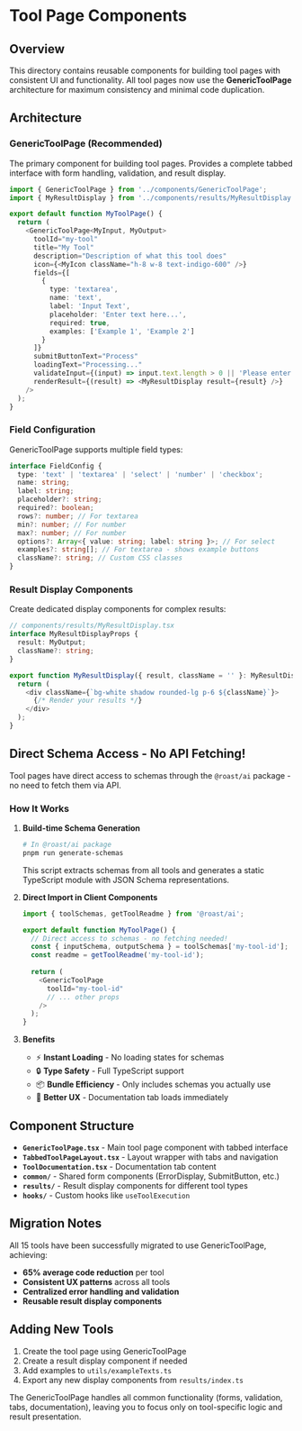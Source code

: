 # Tool Page Components

## Overview

This directory contains reusable components for building tool pages with consistent UI and functionality. All tool pages now use the **GenericToolPage** architecture for maximum consistency and minimal code duplication.

## Architecture

### GenericToolPage (Recommended)

The primary component for building tool pages. Provides a complete tabbed interface with form handling, validation, and result display.

```typescript
import { GenericToolPage } from '../components/GenericToolPage';
import { MyResultDisplay } from '../components/results/MyResultDisplay';

export default function MyToolPage() {
  return (
    <GenericToolPage<MyInput, MyOutput>
      toolId="my-tool"
      title="My Tool"
      description="Description of what this tool does"
      icon={<MyIcon className="h-8 w-8 text-indigo-600" />}
      fields={[
        {
          type: 'textarea',
          name: 'text',
          label: 'Input Text',
          placeholder: 'Enter text here...',
          required: true,
          examples: ['Example 1', 'Example 2']
        }
      ]}
      submitButtonText="Process"
      loadingText="Processing..."
      validateInput={(input) => input.text.length > 0 || 'Please enter some text'}
      renderResult={(result) => <MyResultDisplay result={result} />}
    />
  );
}
```

### Field Configuration

GenericToolPage supports multiple field types:

```typescript
interface FieldConfig {
  type: 'text' | 'textarea' | 'select' | 'number' | 'checkbox';
  name: string;
  label: string;
  placeholder?: string;
  required?: boolean;
  rows?: number; // For textarea
  min?: number; // For number
  max?: number; // For number
  options?: Array<{ value: string; label: string }>; // For select
  examples?: string[]; // For textarea - shows example buttons
  className?: string; // Custom CSS classes
}
```

### Result Display Components

Create dedicated display components for complex results:

```typescript
// components/results/MyResultDisplay.tsx
interface MyResultDisplayProps {
  result: MyOutput;
  className?: string;
}

export function MyResultDisplay({ result, className = '' }: MyResultDisplayProps) {
  return (
    <div className={`bg-white shadow rounded-lg p-6 ${className}`}>
      {/* Render your results */}
    </div>
  );
}
```

## Direct Schema Access - No API Fetching!

Tool pages have direct access to schemas through the `@roast/ai` package - no need to fetch them via API.

### How It Works

1. **Build-time Schema Generation**
   ```bash
   # In @roast/ai package
   pnpm run generate-schemas
   ```
   This script extracts schemas from all tools and generates a static TypeScript module with JSON Schema representations.

2. **Direct Import in Client Components**
   ```typescript
   import { toolSchemas, getToolReadme } from '@roast/ai';
   
   export default function MyToolPage() {
     // Direct access to schemas - no fetching needed!
     const { inputSchema, outputSchema } = toolSchemas['my-tool-id'];
     const readme = getToolReadme('my-tool-id');
     
     return (
       <GenericToolPage
         toolId="my-tool-id"
         // ... other props
       />
     );
   }
   ```

3. **Benefits**
   - ⚡ **Instant Loading** - No loading states for schemas
   - 🔒 **Type Safety** - Full TypeScript support
   - 📦 **Bundle Efficiency** - Only includes schemas you actually use
   - 🚀 **Better UX** - Documentation tab loads immediately

## Component Structure

- **`GenericToolPage.tsx`** - Main tool page component with tabbed interface
- **`TabbedToolPageLayout.tsx`** - Layout wrapper with tabs and navigation
- **`ToolDocumentation.tsx`** - Documentation tab content
- **`common/`** - Shared form components (ErrorDisplay, SubmitButton, etc.)
- **`results/`** - Result display components for different tool types
- **`hooks/`** - Custom hooks like `useToolExecution`

## Migration Notes

All 15 tools have been successfully migrated to use GenericToolPage, achieving:
- **65% average code reduction** per tool
- **Consistent UX patterns** across all tools
- **Centralized error handling and validation**
- **Reusable result display components**

## Adding New Tools

1. Create the tool page using GenericToolPage
2. Create a result display component if needed
3. Add examples to `utils/exampleTexts.ts`
4. Export any new display components from `results/index.ts`

The GenericToolPage handles all common functionality (forms, validation, tabs, documentation), leaving you to focus only on tool-specific logic and result presentation.